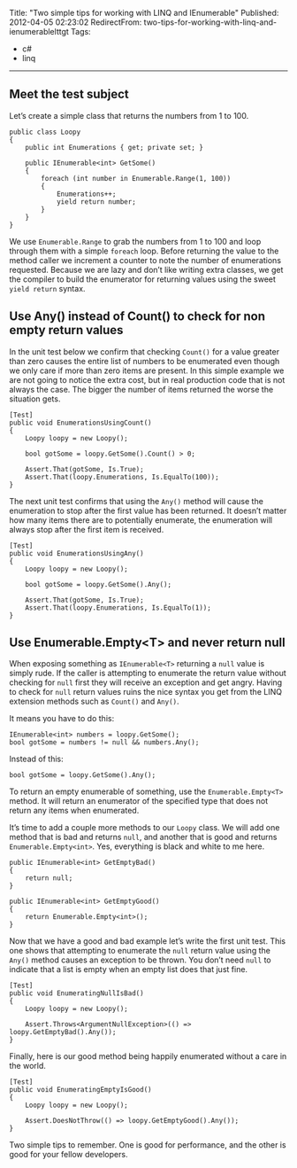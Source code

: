 Title: "Two simple tips for working with LINQ and IEnumerable<T>"
Published: 2012-04-05 02:23:02
RedirectFrom: two-tips-for-working-with-linq-and-ienumerablelttgt
Tags:
  - c#
  - linq
---
Meet the test subject
---------------------

Let’s create a simple class that returns the numbers from 1 to 100.

    public class Loopy
    {
        public int Enumerations { get; private set; }
        
        public IEnumerable<int> GetSome()
        {
            foreach (int number in Enumerable.Range(1, 100))
            {
                Enumerations++;
                yield return number;
            }
        }
    }

We use `Enumerable.Range` to grab the numbers from 1 to 100 and loop through them with a simple `foreach` loop. Before returning the value to the method caller we increment a counter to note the number of enumerations requested. Because we are lazy and don’t like writing extra classes, we get the compiler to build the enumerator for returning values using the sweet `yield return` syntax.

Use Any() instead of Count() to check for non empty return values
-----------------------------------------------------------------

In the unit test below we confirm that checking `Count()` for a value greater than zero causes the entire list of numbers to be enumerated even though we only care if more than zero items are present. In this simple example we are not going to notice the extra cost, but in real production code that is not always the case. The bigger the number of items returned the worse the situation gets.

    [Test]
    public void EnumerationsUsingCount()
    {
        Loopy loopy = new Loopy();
    
        bool gotSome = loopy.GetSome().Count() > 0;
    
        Assert.That(gotSome, Is.True);
        Assert.That(loopy.Enumerations, Is.EqualTo(100));
    }

The next unit test confirms that using the `Any()` method will cause the enumeration to stop after the first value has been returned. It doesn’t matter how many items there are to potentially enumerate, the enumeration will always stop after the first item is received.

    [Test]
    public void EnumerationsUsingAny()
    {
        Loopy loopy = new Loopy();
    
        bool gotSome = loopy.GetSome().Any();
    
        Assert.That(gotSome, Is.True);
        Assert.That(loopy.Enumerations, Is.EqualTo(1));
    }

Use Enumerable.Empty\<T\> and never return null
-----------------------------------------------

When exposing something as `IEnumerable<T>` returning a `null` value is simply rude. If the caller is attempting to enumerate the return value without checking for `null` first they will receive an exception and get angry. Having to check for `null` return values ruins the nice syntax you get from the LINQ extension methods such as `Count()` and `Any()`.

It means you have to do this:

    IEnumerable<int> numbers = loopy.GetSome();
    bool gotSome = numbers != null && numbers.Any();

Instead of this:

	bool gotSome = loopy.GetSome().Any();

To return an empty enumerable of something, use the `Enumerable.Empty<T>` method. It will return an enumerator of the specified type that does not return any items when enumerated.

It’s time to add a couple more methods to our `Loopy` class. We will add one method that is bad and returns `null`, and another that is good and returns `Enumerable.Empty<int>`. Yes, everything is black and white to me here.

    public IEnumerable<int> GetEmptyBad()
    {
        return null;
    }
    
    public IEnumerable<int> GetEmptyGood()
    {
        return Enumerable.Empty<int>();
    }

Now that we have a good and bad example let’s write the first unit test. This one shows that attempting to enumerate the `null` return value using the `Any()` method causes an exception to be thrown. You don’t need `null` to indicate that a list is empty when an empty list does that just fine.

    [Test]
    public void EnumeratingNullIsBad()
    {
        Loopy loopy = new Loopy();
    
        Assert.Throws<ArgumentNullException>(() => loopy.GetEmptyBad().Any());
    }

Finally, here is our good method being happily enumerated without a care in the world.

    [Test]
    public void EnumeratingEmptyIsGood()
    {
        Loopy loopy = new Loopy();
    
        Assert.DoesNotThrow(() => loopy.GetEmptyGood().Any());
    }

Two simple tips to remember. One is good for performance, and the other is good for your fellow developers.
